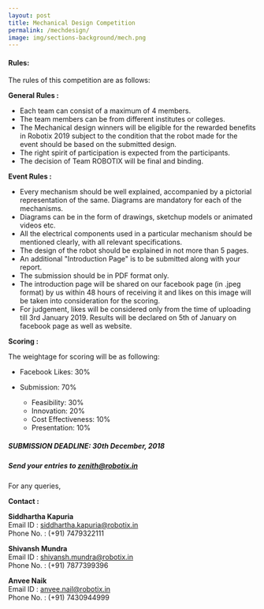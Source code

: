 ```yaml
---
layout: post
title: Mechanical Design Competition
permalink: /mechdesign/
image: img/sections-background/mech.png
---
```


#### Rules:

The rules of this competition are as follows:

**General Rules :**

* Each team can consist of a maximum of 4 members.
* The team members can be from different institutes or colleges.
* The Mechanical design winners will be eligible for the rewarded benefits in Robotix 2019 subject to the condition that the robot made for the event should be based on the submitted design.
* The right spirit of participation is expected from the participants.
* The decision of Team ROBOTIX will be final and binding.

**Event Rules :**

* Every mechanism should be well explained, accompanied by a pictorial representation of the same. Diagrams are mandatory for each of the mechanisms.
* Diagrams can be in the form of drawings, sketchup models or animated videos etc.
* All the electrical components used in a particular mechanism should be mentioned clearly, with all relevant specifications.
* The design of the robot should be explained in not more than 5 pages.
* An additional "Introduction Page" is to be submitted along with your report.
* The submission should be in PDF format only.
* The introduction page will be shared on our facebook page (in .jpeg format) by us within 48 hours of receiving it and likes on this image will be taken into consideration for the scoring.
* For judgement, likes will be considered only  from the time of uploading till 3rd January 2019. Results will be declared on 5th of January on facebook page as well as website.

**Scoring :**

The weightage for scoring will be as following:

* Facebook Likes: 30%
* Submission: 70%

    * Feasibility: 30%
    * Innovation: 20%
    * Cost Effectiveness: 10%
    * Presentation: 10%

##### **SUBMISSION DEADLINE:** 30th December, 2018

##### Send your entries to [zenith@robotix.in](mailto:zenith@robotix.in)

For any queries,

**Contact :**

**Siddhartha Kapuria**  
Email ID : [siddhartha.kapuria@robotix.in](mailto:siddhartha.kapuria@robotix.in)  
Phone No. : (+91) 7479322111  

**Shivansh Mundra**  
Email ID : [shivansh.mundra@robotix.in](mailto:shivansh.mundra@robotix.in)  
Phone No. : (+91) 7877399396  

**Anvee Naik**  
Email ID : [anvee.nail@robotix.in](mailto:anvee.naik@robotix.in)  
Phone No. : (+91) 7430944999
